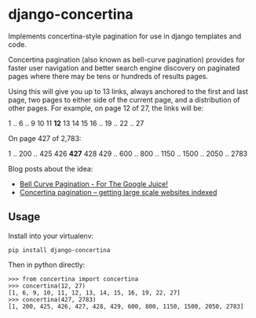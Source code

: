 django-concertina
=================

Implements concertina-style pagination for use in django templates and code.

Concertina pagination (also known as bell-curve pagination) provides for
faster user navigation and better search engine discovery on paginated pages
where there may be tens or hundreds of results pages.

Using this will give you up to 13 links, always anchored to the first and
last page, two pages to either side of the current page, and a distribution
of other pages. For example, on page 12 of 27, the links will be:

1 .. 6 .. 9 10 11 **12** 13 14 15 16 .. 19 .. 22 .. 27

On page 427 of 2,783:

1 .. 200 .. 425 426 **427** 428 429 .. 600 .. 800 .. 1150 .. 1500 .. 2050 .. 2783


Blog posts about the idea:

* [Bell Curve Pagination - For The Google Juice!](http://www.gareth53.co.uk/blog/2010/09/bellcurve-concertina-pagination-google-indexing.html)
* [Concertina pagination – getting large scale websites indexed](http://www.locallytype.com/2008/11/28/concertina-pagination-getting-large-scale-websites-indexed/)


## Usage

Install into your virtualenv:

    pip install django-concertina

Then in python directly:

    >>> from concertina import concertina
    >>> concertina(12, 27)
    [1, 6, 9, 10, 11, 12, 13, 14, 15, 16, 19, 22, 27]
    >>> concertina(427, 2783)
    [1, 200, 425, 426, 427, 428, 429, 600, 800, 1150, 1500, 2050, 2783]
